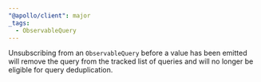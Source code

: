 ```yaml
---
"@apollo/client": major
_tags:
  - ObservableQuery
---
```


Unsubscribing from an `ObservableQuery` before a value has been emitted will remove the query from the tracked list of queries and will no longer be eligible for query deduplication.
